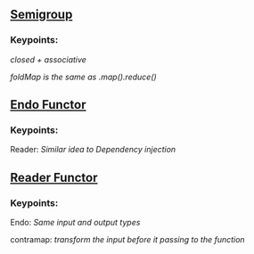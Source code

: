 ## [Semigroup](./src/monoids/0.monoids.js)

### Keypoints:

_closed + associative_

_foldMap is the same as .map().reduce()_

## [Endo Functor](./src/function-modelling/0.reader.js)

### Keypoints:

Reader: _Similar idea to Dependency injection_

## [Reader Functor](./src/function-modelling/0.reader.js)

### Keypoints:

Endo: _Same input and output types_

contramap: _transform the input before it passing to the function_
